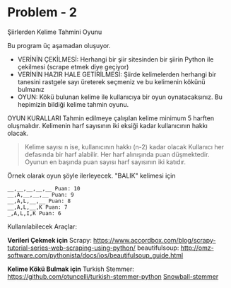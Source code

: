 # Problem - 2

Şiirlerden Kelime Tahmini Oyunu

Bu program üç aşamadan oluşuyor.

- VERİNİN ÇEKİLMESİ: Herhangi bir şiir sitesinden bir şiirin Python ile çekilmesi (scrape etmek diye geçiyor)
- VERİNİN HAZIR HALE GETİRİLMESİ: Şiirde kelimelerden herhangi bir tanesini rastgele sayı üreterek seçmeniz ve bu kelimenin kökünü bulmanız
- OYUN: Kökü bulunan kelime ile kullanıcıya bir oyun oynatacaksınız. Bu hepimizin bildiği kelime tahmin oyunu.

OYUN KURALLARI
Tahmin edilmeye çalışılan kelime minimum 5 harften oluşmalıdır.
Kelimenin harf sayısının iki eksiği kadar kullanıcının hakkı olacak.

> Kelime sayısı n ise, kullanıcının hakkı (n-2) kadar olacak
> Kullanıcı her defasında bir harf alabilir.
> Her harf alınışında puan düşmektedir.
> Oyunun en başında puan sayısı harf sayısının iki katıdır.

Örnek olarak oyun şöyle ilerleyecek. "BALIK" kelimesi için

```
__,__,__,__,__ Puan: 10
__,A,__,__,__ Puan: 9
__,A,L,__,__ Puan: 8
__,A,L,__,K Puan: 7
_,A,L,I,K Puan: 6
```

Kullanılabilecek Araçlar:

**Verileri Çekmek için**
Scrapy: https://www.accordbox.com/blog/scrapy-tutorial-series-web-scraping-using-python/
beautifulsoup: http://omz-software.com/pythonista/docs/ios/beautifulsoup_guide.html

**Kelime Kökü Bulmak için**
Turkish Stemmer: https://github.com/otuncelli/turkish-stemmer-python
[Snowball-stemmer](https://medium.com/@aanilkayy/pythonda-snowball-stemmer-kullanılması-e91ed9be8e9e)

